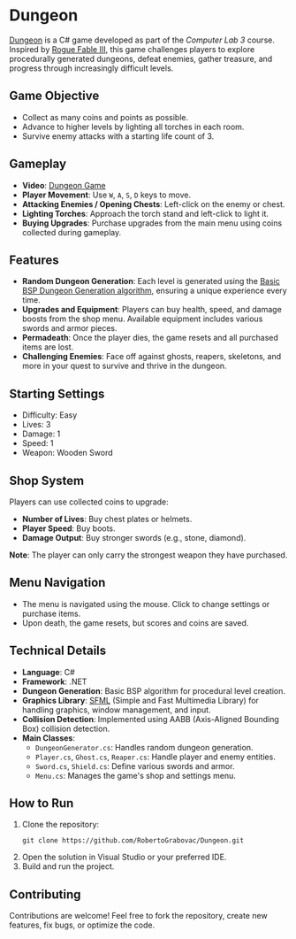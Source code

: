 
# Dungeon

[Dungeon](https://drive.google.com/file/d/1kUc6wOhR7BvyukDUpIWG2HejnmEwTUjQ/view?usp=sharing) is a C# game developed as part of the *Computer Lab 3* course. Inspired by [Rogue Fable III](https://justin-wang123.itch.io/rogue-fable-iii), this game challenges players to explore procedurally generated dungeons, defeat enemies, gather treasure, and progress through increasingly difficult levels.

## Game Objective
- Collect as many coins and points as possible.
- Advance to higher levels by lighting all torches in each room.
- Survive enemy attacks with a starting life count of 3.

## Gameplay
- **Video**: [Dungeon Game](https://drive.google.com/file/d/1kUc6wOhR7BvyukDUpIWG2HejnmEwTUjQ/view?usp=sharing)
- **Player Movement**: Use `W`, `A`, `S`, `D` keys to move.
- **Attacking Enemies / Opening Chests**: Left-click on the enemy or chest.
- **Lighting Torches**: Approach the torch stand and left-click to light it.
- **Buying Upgrades**: Purchase upgrades from the main menu using coins collected during gameplay.

## Features
- **Random Dungeon Generation**: Each level is generated using the [Basic BSP Dungeon Generation algorithm](https://www.roguebasin.com/index.php/Basic_BSP_Dungeon_generation), ensuring a unique experience every time.
- **Upgrades and Equipment**: Players can buy health, speed, and damage boosts from the shop menu. Available equipment includes various swords and armor pieces.
- **Permadeath**: Once the player dies, the game resets and all purchased items are lost.
- **Challenging Enemies**: Face off against ghosts, reapers, skeletons, and more in your quest to survive and thrive in the dungeon.

## Starting Settings
- Difficulty: Easy
- Lives: 3
- Damage: 1
- Speed: 1
- Weapon: Wooden Sword

## Shop System
Players can use collected coins to upgrade:
- **Number of Lives**: Buy chest plates or helmets.
- **Player Speed**: Buy boots.
- **Damage Output**: Buy stronger swords (e.g., stone, diamond).

**Note**: The player can only carry the strongest weapon they have purchased.

## Menu Navigation
- The menu is navigated using the mouse. Click to change settings or purchase items.
- Upon death, the game resets, but scores and coins are saved.

## Technical Details
- **Language**: C#
- **Framework**: .NET
- **Dungeon Generation**: Basic BSP algorithm for procedural level creation.
- **Graphics Library**: [SFML](https://www.sfml-dev.org/) (Simple and Fast Multimedia Library) for handling graphics, window management, and input.
- **Collision Detection**: Implemented using AABB (Axis-Aligned Bounding Box) collision detection.
- **Main Classes**:
  - `DungeonGenerator.cs`: Handles random dungeon generation.
  - `Player.cs`, `Ghost.cs`, `Reaper.cs`: Handle player and enemy entities.
  - `Sword.cs`, `Shield.cs`: Define various swords and armor.
  - `Menu.cs`: Manages the game's shop and settings menu.

## How to Run
1. Clone the repository:
   ```
   git clone https://github.com/RobertoGrabovac/Dungeon.git
   ```
2. Open the solution in Visual Studio or your preferred IDE.
3. Build and run the project.

## Contributing
Contributions are welcome! Feel free to fork the repository, create new features, fix bugs, or optimize the code.
